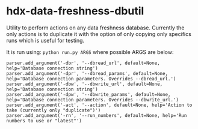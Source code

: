 # hdx-data-freshness-dbutil

Utility to perform actions on any data freshness database. Currently the only actions is to duplicate it with the option of only copying only specifics runs which is useful for testing.

It is run using: `python run.py ARGS` where possible ARGS are below:

    parser.add_argument('-dbr', '--dbread_url', default=None, help='Database connection string')
    parser.add_argument('-dpr', '--dbread_params', default=None, help='Database connection parameters. Overrides --dbread_url.')
    parser.add_argument('-dbw', '--dbwrite_url', default=None, help='Database connection string')
    parser.add_argument('-dpw', '--dbwrite_params', default=None, help='Database connection parameters. Overrides --dbwrite_url.')
    parser.add_argument('-act', '--action', default=None, help='Action to take (currently only "duplicate")')
    parser.add_argument('-rn', '--run_numbers', default=None, help='Run numbers to use or "latest"')
